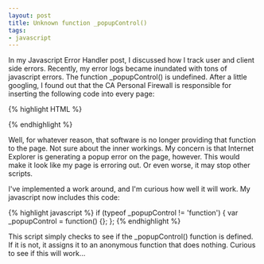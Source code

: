 ```yaml
---
layout: post
title: Unknown function _popupControl()
tags:
- javascript
---
```


In my Javascript Error Handler post, I discussed how I track user and client side errors.  Recently, my error logs became inundated with tons of javascript errors.  The function _popupControl() is undefined.  After a little googling, I found out that the CA Personal Firewall is responsible for inserting the following code into every page:

{% highlight HTML %}
<script type="text/javascript">_popupControl();</script>
{% endhighlight %}

Well, for whatever reason, that software is no longer providing that function to the page.  Not sure about the inner workings.  My concern is that Internet Explorer is generating a popup error on the page, however.  This would make it look like my page is erroring out.  Or even worse, it may stop other scripts.

I've implemented a work around, and I'm curious how well it will work.  My javascript now includes this code:

{% highlight javascript %}
if (typeof _popupControl != 'function') {
    var _popupControl = function() {};
};
{% endhighlight %}
    

This script simply checks to see if the _popupControl() function is defined.  If it is not, it assigns it to an anonymous function that does nothing.  Curious to see if this will work...
